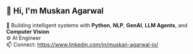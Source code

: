 ## 👋 Hi, I'm Muskan Agarwal

🚀 Building intelligent systems with **Python**, **NLP**, **GenAI**, **LLM Agents**, and **Computer Vision**  
⚙️ AI Engineer  
📫 Connect: https://www.linkedin.com/in/muskan-agarwal-io/

